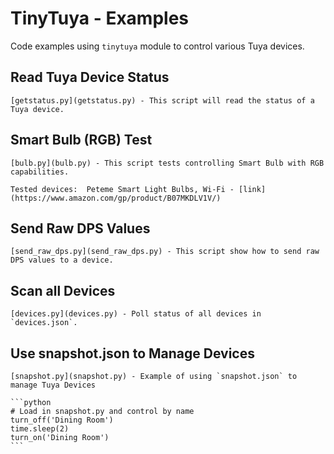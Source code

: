 # TinyTuya - Examples

Code examples using `tinytuya` module to control various Tuya devices.

## Read Tuya Device Status

    [getstatus.py](getstatus.py) - This script will read the status of a Tuya device. 

## Smart Bulb (RGB) Test

    [bulb.py](bulb.py) - This script tests controlling Smart Bulb with RGB capabilities.  
    
    Tested devices:  Peteme Smart Light Bulbs, Wi-Fi - [link](https://www.amazon.com/gp/product/B07MKDLV1V/)

## Send Raw DPS Values

    [send_raw_dps.py](send_raw_dps.py) - This script show how to send raw DPS values to a device. 

## Scan all Devices

    [devices.py](devices.py) - Poll status of all devices in `devices.json`.

## Use snapshot.json to Manage Devices

    [snapshot.py](snapshot.py) - Example of using `snapshot.json` to manage Tuya Devices

    ```python
    # Load in snapshot.py and control by name
    turn_off('Dining Room')
    time.sleep(2)
    turn_on('Dining Room')
    ```
